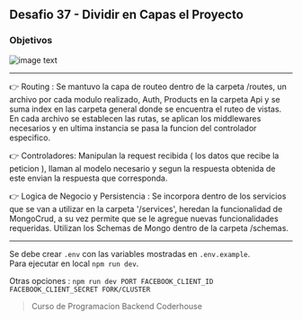 ## Desafio 37 - Dividir en Capas el Proyecto

### Objetivos

![image text](https://raw.githubusercontent.com/AlejandroD-A/Coderhouse-desafios/main/desafio-37/consigna-37.PNG)

---

:point_right: Routing : Se mantuvo la capa de routeo dentro de la carpeta /routes, un archivo por cada modulo realizado, Auth, Products en la carpeta Api y se suma index en las carpeta general donde se encuentra el ruteo de vistas. En cada archivo se establecen las rutas, se aplican los middlewares necesarios y en ultima instancia se pasa la funcion del controlador especifico.

:point_right: Controladores: Manipulan la request recibida ( los datos que recibe la peticion ), llaman al modelo necesario y segun la respuesta obtenida de este envian la respuesta que corresponda.

:point_right: Logica de Negocio y Persistencia : Se incorpora dentro de los servicios que se van a utilizar en la carpeta '/services', heredan la funcionalidad de MongoCrud, a su vez permite que se le agregue nuevas funcionalidades requeridas. Utilizan los Schemas de Mongo dentro de la carpeta /schemas.

---

Se debe crear `.env` con las variables mostradas en `.env.example`.  
Para ejecutar en local `npm run dev`.

Otras opciones : `npm run dev PORT FACEBOOK_CLIENT_ID FACEBOOK_CLIENT_SECRET FORK/CLUSTER`

> Curso de Programacion Backend Coderhouse
